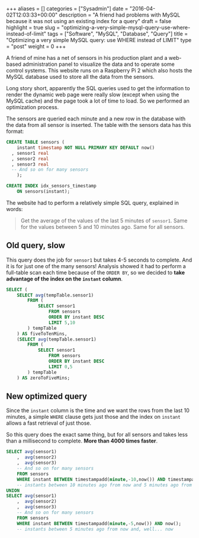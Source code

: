 +++
aliases      = []
categories   = ["Sysadmin"]
date         = "2016-04-02T12:03:33+00:00"
description  = "A friend had problems with MySQL because it was not using an existing index for a query"
draft        = false
highlight    = true
slug         = "optimizing-a-very-simple-mysql-query-use-where-instead-of-limit"
tags         = ["Software", "MySQL", "Database", "Query"]
title        = "Optimizing a very simple MySQL query: use WHERE instead of LIMIT"
type         = "post"
weight       = 0
+++

A friend of mine has a net of sensors in his production plant and a web-based
administration panel to visualize the data and to operate some control
systems. This website runs on a Raspberry Pi 2 which also hosts the MySQL
database used to store all the data from the sensors.

Long story short, apparently the SQL queries used to get the information to
render the dynamic web page were really slow (except when using the MySQL cache)
and the page took a lot of time to load. So we performed an optimization
process.

The sensors are queried each minute and a new row in the database with the data
from all sensor is inserted. The table with the sensors data has this format:

```sql
CREATE TABLE sensors (
    instant timestamp NOT NULL PRIMARY KEY DEFAULT now()
  , sensor1 real
  , sensor2 real
  , sensor3 real
  -- And so on for many sensors
    );

CREATE INDEX idx_sensors_timestamp
    ON sensors(instant);
```
    
The website had to perform a relatively simple SQL query, explained in words:

> Get the average of the values of the last 5 minutes of `sensor1`. Same for the
> values between 5 and 10 minutes ago. Same for all sensors.


## Old query, slow

This query does the job for `sensor1` but takes 4-5 seconds to complete. And it
is for just one of the many sensors! Analysis showed it had to perform a
full-table scan each time because of the `ORDER BY`, so we decided to **take
advantage of the index on the `instant` column**.

```sql
SELECT (
    SELECT avg(tempTable.sensor1)
        FROM (
            SELECT sensor1
                FROM sensors
                ORDER BY instant DESC
                LIMIT 5,10
        ) tempTable
    ) AS fiveToTenMins,
    (SELECT avg(tempTable.sensor1)
        FROM (
            SELECT sensor1
                FROM sensors
                ORDER BY instant DESC
                LIMIT 0,5
        ) tempTable
    ) AS zeroToFiveMins;
```


## New optimized query

Since the `instant` column is the time and we want the rows from the last 10
minutes, a simple `WHERE` clause gets just those and the index on `instant`
allows a fast retrieval of just those.

So this query does the exact same thing, but for all sensors and takes less than
a millisecond to complete. **More than 4000 times faster**.

```sql
SELECT avg(sensor1)
    ,  avg(sensor2)
    ,  avg(sensor3)
    -- And so on for many sensors
    FROM sensors
    WHERE instant BETWEEN timestampadd(minute,-10,now()) AND timestampadd(minute,-5,now())
    -- instants between 10 minutes ago from now and 5 minutes ago from now
UNION
SELECT avg(sensor1)
    ,  avg(sensor2)
    ,  avg(sensor3)
    -- And so on for many sensors
    FROM sensors
    WHERE instant BETWEEN timestampadd(minute,-5,now()) AND now();
    -- instants between 5 minutes ago from now and, well... now
```
    
